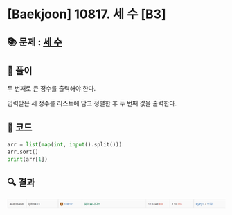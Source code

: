 # [Baekjoon] 10817. 세 수 [B3]

## 📚 문제 : [세 수](https://www.acmicpc.net/problem/10817)

## 📖 풀이

두 번째로 큰 정수를 출력해야 한다.

입력받은 세 정수를 리스트에 담고 정렬한 후 두 번째 값을 출력한다.

## 📒 코드

```python
arr = list(map(int, input().split()))
arr.sort()
print(arr[1])
```

## 🔍 결과

![image-20220729013444754](README.assets/image-20220729013444754.png)